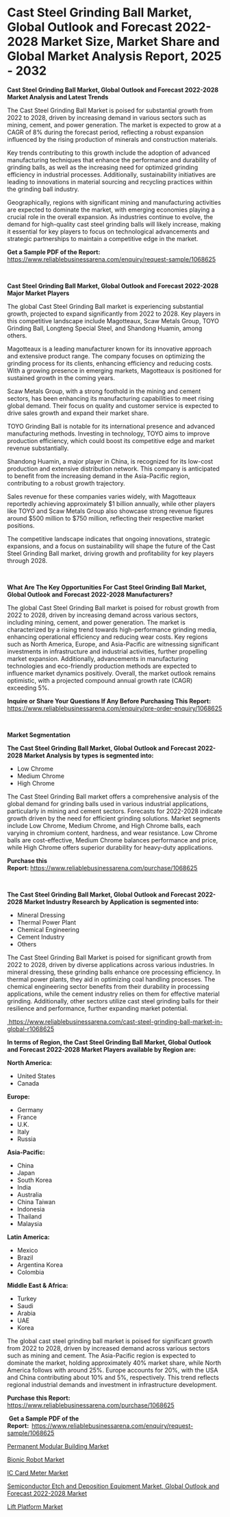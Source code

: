 <p><h1>Cast Steel Grinding Ball Market, Global Outlook and Forecast 2022-2028 Market Size, Market Share and Global Market Analysis Report, 2025 - 2032</h1></p><p><strong>Cast Steel Grinding Ball Market, Global Outlook and Forecast 2022-2028 Market Analysis and Latest Trends</strong></p>
<p><p>The Cast Steel Grinding Ball Market is poised for substantial growth from 2022 to 2028, driven by increasing demand in various sectors such as mining, cement, and power generation. The market is expected to grow at a CAGR of 8% during the forecast period, reflecting a robust expansion influenced by the rising production of minerals and construction materials. </p><p>Key trends contributing to this growth include the adoption of advanced manufacturing techniques that enhance the performance and durability of grinding balls, as well as the increasing need for optimized grinding efficiency in industrial processes. Additionally, sustainability initiatives are leading to innovations in material sourcing and recycling practices within the grinding ball industry. </p><p>Geographically, regions with significant mining and manufacturing activities are expected to dominate the market, with emerging economies playing a crucial role in the overall expansion. As industries continue to evolve, the demand for high-quality cast steel grinding balls will likely increase, making it essential for key players to focus on technological advancements and strategic partnerships to maintain a competitive edge in the market.</p></p>
<p><strong>Get a Sample PDF of the Report:&nbsp;</strong> <a href="https://www.reliablebusinessarena.com/enquiry/request-sample/1068625?utm_campaign=3001&utm_medium=2&utm_source=Github&utm_content=ia&utm_term=21032025&utm_id=cast-steel-grinding-ball-market-global-outlook-and-forecast-2022-2028">https://www.reliablebusinessarena.com/enquiry/request-sample/1068625</a></p>
<p>&nbsp;</p>
<p><strong>Cast Steel Grinding Ball Market, Global Outlook and Forecast 2022-2028 Major Market Players</strong></p>
<p><p>The global Cast Steel Grinding Ball market is experiencing substantial growth, projected to expand significantly from 2022 to 2028. Key players in this competitive landscape include Magotteaux, Scaw Metals Group, TOYO Grinding Ball, Longteng Special Steel, and Shandong Huamin, among others. </p><p>Magotteaux is a leading manufacturer known for its innovative approach and extensive product range. The company focuses on optimizing the grinding process for its clients, enhancing efficiency and reducing costs. With a growing presence in emerging markets, Magotteaux is positioned for sustained growth in the coming years.</p><p>Scaw Metals Group, with a strong foothold in the mining and cement sectors, has been enhancing its manufacturing capabilities to meet rising global demand. Their focus on quality and customer service is expected to drive sales growth and expand their market share.</p><p>TOYO Grinding Ball is notable for its international presence and advanced manufacturing methods. Investing in technology, TOYO aims to improve production efficiency, which could boost its competitive edge and market revenue substantially.</p><p>Shandong Huamin, a major player in China, is recognized for its low-cost production and extensive distribution network. This company is anticipated to benefit from the increasing demand in the Asia-Pacific region, contributing to a robust growth trajectory.</p><p>Sales revenue for these companies varies widely, with Magotteaux reportedly achieving approximately $1 billion annually, while other players like TOYO and Scaw Metals Group also showcase strong revenue figures around $500 million to $750 million, reflecting their respective market positions.</p><p>The competitive landscape indicates that ongoing innovations, strategic expansions, and a focus on sustainability will shape the future of the Cast Steel Grinding Ball market, driving growth and profitability for key players through 2028.</p></p>
<p>&nbsp;</p>
<p><strong>What Are The Key Opportunities For Cast Steel Grinding Ball Market, Global Outlook and Forecast 2022-2028 Manufacturers?</strong></p>
<p><p>The global Cast Steel Grinding Ball market is poised for robust growth from 2022 to 2028, driven by increasing demand across various sectors, including mining, cement, and power generation. The market is characterized by a rising trend towards high-performance grinding media, enhancing operational efficiency and reducing wear costs. Key regions such as North America, Europe, and Asia-Pacific are witnessing significant investments in infrastructure and industrial activities, further propelling market expansion. Additionally, advancements in manufacturing technologies and eco-friendly production methods are expected to influence market dynamics positively. Overall, the market outlook remains optimistic, with a projected compound annual growth rate (CAGR) exceeding 5%.</p></p>
<p><strong>Inquire or Share Your Questions If Any Before Purchasing This Report:</strong> <a href="https://www.reliablebusinessarena.com/enquiry/pre-order-enquiry/1068625?utm_campaign=3001&utm_medium=2&utm_source=Github&utm_content=ia&utm_term=21032025&utm_id=cast-steel-grinding-ball-market-global-outlook-and-forecast-2022-2028">https://www.reliablebusinessarena.com/enquiry/pre-order-enquiry/1068625</a></p>
<p>&nbsp;</p>
<p><strong>Market Segmentation</strong></p>
<p><strong>The Cast Steel Grinding Ball Market, Global Outlook and Forecast 2022-2028 Market Analysis by types is segmented into:</strong></p>
<p><ul><li>Low Chrome</li><li>Medium Chrome</li><li>High Chrome</li></ul></p>
<p><p>The Cast Steel Grinding Ball market offers a comprehensive analysis of the global demand for grinding balls used in various industrial applications, particularly in mining and cement sectors. Forecasts for 2022-2028 indicate growth driven by the need for efficient grinding solutions. Market segments include Low Chrome, Medium Chrome, and High Chrome balls, each varying in chromium content, hardness, and wear resistance. Low Chrome balls are cost-effective, Medium Chrome balances performance and price, while High Chrome offers superior durability for heavy-duty applications.</p></p>
<p><strong>Purchase this Report:&nbsp;</strong><a href="https://www.reliablebusinessarena.com/purchase/1068625?utm_campaign=3001&utm_medium=2&utm_source=Github&utm_content=ia&utm_term=21032025&utm_id=cast-steel-grinding-ball-market-global-outlook-and-forecast-2022-2028">https://www.reliablebusinessarena.com/purchase/1068625</a></p>
<p>&nbsp;</p>
<p><strong>The Cast Steel Grinding Ball Market, Global Outlook and Forecast 2022-2028 Market Industry Research by Application is segmented into:</strong></p>
<p><ul><li>Mineral Dressing</li><li>Thermal Power Plant</li><li>Chemical Engineering</li><li>Cement Industry</li><li>Others</li></ul></p>
<p><p>The Cast Steel Grinding Ball Market is poised for significant growth from 2022 to 2028, driven by diverse applications across various industries. In mineral dressing, these grinding balls enhance ore processing efficiency. In thermal power plants, they aid in optimizing coal handling processes. The chemical engineering sector benefits from their durability in processing applications, while the cement industry relies on them for effective material grinding. Additionally, other sectors utilize cast steel grinding balls for their resilience and performance, further expanding market potential.</p></p>
<p><a href="https://www.reliablebusinessarena.com/cast-steel-grinding-ball-market-in-global-r1068625?utm_campaign=3001&utm_medium=2&utm_source=Github&utm_content=ia&utm_term=21032025&utm_id=cast-steel-grinding-ball-market-global-outlook-and-forecast-2022-2028">&nbsp;https://www.reliablebusinessarena.com/cast-steel-grinding-ball-market-in-global-r1068625</a></p>
<p><strong>In terms of Region, the Cast Steel Grinding Ball Market, Global Outlook and Forecast 2022-2028 Market Players available by Region are:</strong></p>
<p>
    <p> <strong> North America: </strong>
        <ul>
            <li>United States</li>
            <li>Canada</li>
        </ul>
        </p> 
    <p> <strong> Europe: </strong>
        <ul>
            <li>Germany</li>
            <li>France</li>
            <li>U.K.</li>
            <li>Italy</li>
            <li>Russia</li>
        </ul>
        </p> 
    <p> <strong> Asia-Pacific: </strong>
        <ul>
            <li>China</li>
            <li>Japan</li>
            <li>South Korea</li>
            <li>India</li>
            <li>Australia</li>
            <li>China Taiwan</li>
            <li>Indonesia</li>
            <li>Thailand</li>
            <li>Malaysia</li>
        </ul>
        </p> 
    <p> <strong> Latin America: </strong>
        <ul>
            <li>Mexico</li>
            <li>Brazil</li>
            <li>Argentina Korea</li>
            <li>Colombia</li>
        </ul>
        </p> 
    <p> <strong> Middle East & Africa: </strong>
        <ul>
            <li>Turkey</li>
            <li>Saudi</li>
            <li>Arabia</li>
            <li>UAE</li>
            <li>Korea</li>
        </ul>
    </p>
    </p>
<p><p>The global cast steel grinding ball market is poised for significant growth from 2022 to 2028, driven by increased demand across various sectors such as mining and cement. The Asia-Pacific region is expected to dominate the market, holding approximately 40% market share, while North America follows with around 25%. Europe accounts for 20%, with the USA and China contributing about 10% and 5%, respectively. This trend reflects regional industrial demands and investment in infrastructure development.</p></p>
<p><strong>Purchase this Report: </strong><a href="https://www.reliablebusinessarena.com/purchase/1068625?utm_campaign=3001&utm_medium=2&utm_source=Github&utm_content=ia&utm_term=21032025&utm_id=cast-steel-grinding-ball-market-global-outlook-and-forecast-2022-2028">https://www.reliablebusinessarena.com/purchase/1068625</a></p>
<p>&nbsp;<strong>Get a Sample PDF of the Report:&nbsp;&nbsp;</strong><a href="https://www.reliablebusinessarena.com/enquiry/request-sample/1068625?utm_campaign=3001&utm_medium=2&utm_source=Github&utm_content=ia&utm_term=21032025&utm_id=cast-steel-grinding-ball-market-global-outlook-and-forecast-2022-2028">https://www.reliablebusinessarena.com/enquiry/request-sample/1068625</a></p>
<p><strong></strong></p>
<p><p><a href="https://www.linkedin.com/pulse/navigating-permanent-modular-building-market-incorporating-trends-ikyve?utm_campaign=3001&utm_medium=2&utm_source=Github&utm_content=ia&utm_term=21032025&utm_id=cast-steel-grinding-ball-market-global-outlook-and-forecast-2022-2028">Permanent Modular Building Market</a></p><p><a href="https://www.linkedin.com/pulse/market-study-bionic-robot-size-dynamics-expected-growth-from-4oshe?utm_campaign=3001&utm_medium=2&utm_source=Github&utm_content=ia&utm_term=21032025&utm_id=cast-steel-grinding-ball-market-global-outlook-and-forecast-2022-2028">Bionic Robot Market</a></p><p><a href="https://www.linkedin.com/pulse/ic-card-meter-market-size-value-report-growth-potential-145-cagr-yawke?utm_campaign=3001&utm_medium=2&utm_source=Github&utm_content=ia&utm_term=21032025&utm_id=cast-steel-grinding-ball-market-global-outlook-and-forecast-2022-2028">IC Card Meter Market</a></p><p><a href="https://github.com/zappasuccofz/Market-Research-Report-List-1/blob/main/semiconductor-etch-and-deposition-equipment-market-global-outlook-and-forecast-2022-2028-market.md?utm_campaign=3001&utm_medium=2&utm_source=Github&utm_content=ia&utm_term=21032025&utm_id=cast-steel-grinding-ball-market-global-outlook-and-forecast-2022-2028">Semiconductor Etch and Deposition Equipment Market, Global Outlook and Forecast 2022-2028 Market</a></p><p><a href="https://www.linkedin.com/pulse/regional-global-lift-platform-market-analysis-projected-cw9ee?utm_campaign=3001&utm_medium=2&utm_source=Github&utm_content=ia&utm_term=21032025&utm_id=cast-steel-grinding-ball-market-global-outlook-and-forecast-2022-2028">Lift Platform Market</a></p></p>